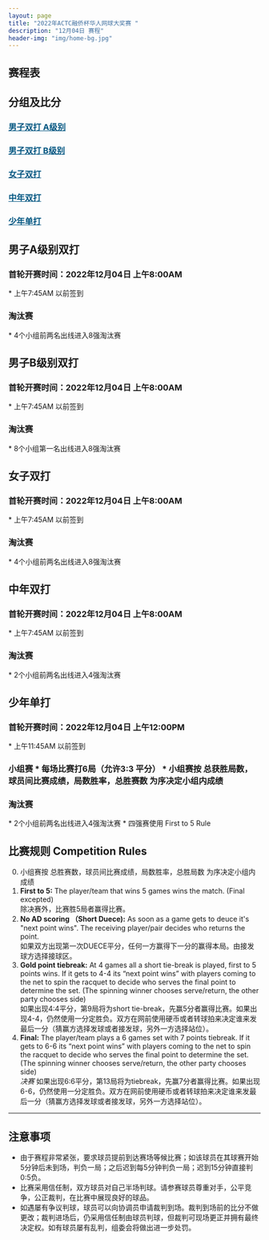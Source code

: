 ```yaml
---
layout: page
title: "2022年ACTC融侨杯华人网球大奖赛 "
description: "12月04日 赛程"
header-img: "img/home-bg.jpg"
---
```


<h2>赛程表</h2>

<h2>分组及比分</h2>
<h3> <a href="{{ site.baseurl }}/2022/draw/double_a" target="_blank" style="color:#005580">男子双打 A级别</a></h3>
<h3> <a href="{{ site.baseurl }}/2022/draw/double_b" target="_blank" style="color:#005580">男子双打 B级别</a></h3>
<h3> <a href="{{ site.baseurl }}/2022/draw/double_w" target="_blank" style="color:#005580">女子双打</a></h3>
<h3> <a href="{{ site.baseurl }}/2022/draw/double_s" target="_blank" style="color:#005580">中年双打</a></h3>
<h3> <a href="{{ site.baseurl }}/2022/draw/single_j" target="_blank" style="color:#005580">少年单打</a></h3>


<h2><p class="text-center">男子A级别双打</p></h2>
<h3>首轮开赛时间：2022年12月04日 上午8:00AM</h3>
* 上午7:45AM 以前签到
<h3>淘汰赛</h3>
* 4个小组前两名出线进入8强淘汰赛

<h2><p class="text-center">男子B级别双打</p></h2>
<h3>首轮开赛时间：2022年12月04日 上午8:00AM</h3>
* 上午7:45AM 以前签到
<h3>淘汰赛</h3>
* 8个小组第一名出线进入8强淘汰赛

<h2><p class="text-center">女子双打</p></h2>
<h3>首轮开赛时间：2022年12月04日 上午8:00AM</h3>
* 上午7:45AM 以前签到
<h3>淘汰赛</h3>
* 4个小组前两名出线进入8强淘汰赛

<h2><p class="text-center">中年双打</p></h2>
<h3>首轮开赛时间：2022年12月04日 上午8:00AM</h3>
* 上午7:45AM 以前签到
<h3>淘汰赛</h3>
* 2个小组前两名出线进入4强淘汰赛

<h2><p class="text-center">少年单打</p></h2>
<h3>首轮开赛时间：2022年12月04日 上午12:00PM</h3>
* 上午11:45AM 以前签到
<h3>小组赛</3>
* 每场比赛打6局（允许3:3 平分）
* 小组赛按 总获胜局数，球员间比赛成绩，局数胜率，总胜赛数 为序决定小组内成绩
<h3>淘汰赛</h3>
* 2个小组前两名出线进入4强淘汰赛
* 四强赛使用 First to 5 Rule
<br>

<h2 class="page-header">比赛规则 Competition Rules</h2>

0. 小组赛按 总胜赛数，球员间比赛成绩，局数胜率，总胜局数 为序决定小组内成绩
1. **First to 5:** The player/team that wins 5 games wins the match. (Final excepted)<br>除决赛外，比赛胜5局者赢得比赛。
2. **No AD scoring （Short Duece):** As soon as a game gets to deuce it's "next point wins". The receiving player/pair decides who returns the point.<br>如果双方出现第一次DUECE平分，任何一方赢得下一分的赢得本局。由接发球方选择接球区。
3. **Gold point tiebreak:** At 4 games all a short tie-break is played, first to 5 points wins. If it gets to 4-4 its “next point wins” with players coming to the net to spin the racquet to decide who serves the final point to determine the set. (The spinning winner chooses serve/return, the other party chooses side)<br>如果出现4:4平分，第9局将为short tie-break，先赢5分者赢得比赛。如果出现4-4，仍然使用一分定胜负。双方在网前使用硬币或者转球拍来决定谁来发最后一分（猜赢方选择发球或者接发球，另外一方选择站位）。
4. **Final:** The player/team plays a 6 games set with 7 points tiebreak. If it gets to 6-6 its “next point wins” with players coming to the net to spin the racquet to decide who serves the final point to determine the set. (The spinning winner chooses serve/return, the other party chooses side)<br><em>决赛</em> 如果出现6:6平分，第13局将为tiebreak，先赢7分者赢得比赛。如果出现6-6，仍然使用一分定胜负。双方在网前使用硬币或者转球拍来决定谁来发最后一分（猜赢方选择发球或者接发球，另外一方选择站位）。


____

<h2>注意事项</h2>

* 由于赛程非常紧张，要求球员提前到达赛场等候比赛；如该球员在其球赛开始5分钟后未到场，判负一局；之后迟到每5分钟判负一局；迟到15分钟直接判0:5负。
* 比赛采用信任制，双方球员对自己半场判球。请参赛球员尊重对手，公平竞争，公正裁判，在比赛中展现良好的球品。
* 如遇屡有争议判球，球员可以向协调员申请裁判到场。裁判到场前的比分不做更改；裁判进场后，仍采用信任制由球员判球，但裁判可现场更正并拥有最终决定权。如有球员屡有乱判，组委会将做出进一步处罚。
